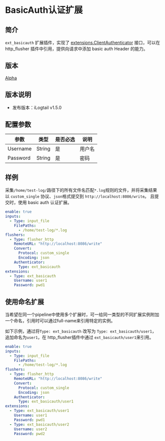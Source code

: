 # BasicAuth认证扩展

## 简介

`ext_basicauth` 扩展插件，实现了 [extensions.ClientAuthenticator](https://github.com/alibaba/loongcollector/blob/main/pkg/pipeline/extensions/authenticator.go) 接口，可以在 http_flusher 插件中引用，提供向请求中添加 basic auth Header 的能力。

## 版本

[Alpha](../stability-level.md)

## 版本说明

* 发布版本：iLogtail v1.5.0

## 配置参数

| 参数       | 类型     | 是否必选 | 说明  |
|----------|--------|------|-----|
| Username | String | 是    | 用户名 |
| Password | String | 是    | 密码  |

## 样例

采集`/home/test-log/`路径下的所有文件名匹配`*.log`规则的文件，并将采集结果以 `custom_single` 协议、`json`格式提交到 `http://localhost:8086/write`。
且提交时，使用 basic auth 认证扩展。

```yaml
enable: true
inputs:
  - Type: input_file
    FilePaths: 
      - /home/test-log/*.log
flushers:
  - Type: flusher_http
    RemoteURL: "http://localhost:8086/write"
    Convert:
      Protocol: custom_single
      Encoding: json
    Authenticator: 
      Type: ext_basicauth
extensions:
  - Type: ext_basicauth
    Username: user1
    Password: pwd1
```

## 使用命名扩展

当希望在同一个pipeline中使用多个扩展时，可一给同一类型的不同扩展实例附加一个命名，引用时可以通过full-name来引用特定的实例。

如下示例，通过将`Type: ext_basicauth` 改写为 `Type: ext_basicauth/user1`，追加命名为`user1`，在 http_flusher插件中通过 `ext_basicauth/user1`来引用。

```yaml
enable: true
inputs:
  - Type: input_file
    FilePaths: 
      - /home/test-log/*.log
flushers:
  - Type: flusher_http
    RemoteURL: "http://localhost:8086/write"
    Convert:
      Protocol: custom_single
      Encoding: json
    Authenticator: 
      Type: ext_basicauth/user1
extensions:
  - Type: ext_basicauth/user1
    Username: user1
    Password: pwd1
  - Type: ext_basicauth/user2
    Username: user2
    Password: pwd2
```

